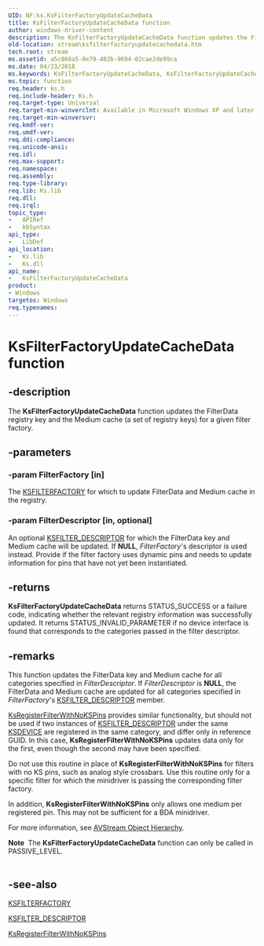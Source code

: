 ```yaml
---
UID: NF:ks.KsFilterFactoryUpdateCacheData
title: KsFilterFactoryUpdateCacheData function
author: windows-driver-content
description: The KsFilterFactoryUpdateCacheData function updates the FilterData registry key and the Medium cache (a set of registry keys) for a given filter factory.
old-location: stream\ksfilterfactoryupdatecachedata.htm
tech.root: stream
ms.assetid: a5c868a5-0e79-482b-9694-02cae2de99ca
ms.date: 04/23/2018
ms.keywords: KsFilterFactoryUpdateCacheData, KsFilterFactoryUpdateCacheData function [Streaming Media Devices], avfunc_2fdbd12c-b074-415e-8de3-bfbe61ef198a.xml, ks/KsFilterFactoryUpdateCacheData, stream.ksfilterfactoryupdatecachedata
ms.topic: function
req.header: ks.h
req.include-header: Ks.h
req.target-type: Universal
req.target-min-winverclnt: Available in Microsoft Windows XP and later operating systems and DirectX 9.0 and later DirectX versions.
req.target-min-winversvr: 
req.kmdf-ver: 
req.umdf-ver: 
req.ddi-compliance: 
req.unicode-ansi: 
req.idl: 
req.max-support: 
req.namespace: 
req.assembly: 
req.type-library: 
req.lib: Ks.lib
req.dll: 
req.irql: 
topic_type:
-	APIRef
-	kbSyntax
api_type:
-	LibDef
api_location:
-	Ks.lib
-	Ks.dll
api_name:
-	KsFilterFactoryUpdateCacheData
product:
- Windows
targetos: Windows
req.typenames: 
---
```


# KsFilterFactoryUpdateCacheData function


## -description


The <b>KsFilterFactoryUpdateCacheData</b> function updates the FilterData registry key and the Medium cache (a set of registry keys) for a given filter factory.


## -parameters




### -param FilterFactory [in]

The <a href="https://msdn.microsoft.com/library/windows/hardware/ff562530">KSFILTERFACTORY</a> for which to update FilterData and Medium cache in the registry.


### -param FilterDescriptor [in, optional]

An optional <a href="https://msdn.microsoft.com/library/windows/hardware/ff562553">KSFILTER_DESCRIPTOR</a> for which the FilterData key and Medium cache will be updated. If <b>NULL</b>, <i>FilterFactory</i>'s descriptor is used instead. Provide if the filter factory uses dynamic pins and needs to update information for pins that have not yet been instantiated.


## -returns



<b>
             KsFilterFactoryUpdateCacheData</b> returns STATUS_SUCCESS or a failure code, indicating whether the relevant registry information was successfully updated. It returns STATUS_INVALID_PARAMETER if no device interface is found that corresponds to the categories passed in the filter descriptor.




## -remarks



This function updates the FilterData key and Medium cache for all categories specified in <i>FilterDescriptor</i>. If <i>FilterDescriptor</i> is <b>NULL</b>, the FilterData and Medium cache are updated for all categories specified in <i>FilterFactory</i>'s <a href="https://msdn.microsoft.com/library/windows/hardware/ff562553">KSFILTER_DESCRIPTOR</a> member.


<a href="https://msdn.microsoft.com/library/windows/hardware/ff566773">KsRegisterFilterWithNoKSPins</a> provides similar functionality, but should not be used if two instances of <a href="https://msdn.microsoft.com/library/windows/hardware/ff562553">KSFILTER_DESCRIPTOR</a> under the same <a href="https://msdn.microsoft.com/library/windows/hardware/ff561681">KSDEVICE</a> are registered in the same category, and differ only in reference GUID. In this case, <b>KsRegisterFilterWithNoKSPins</b> updates data only for the first, even though the second may have been specified.

Do not use this routine in place of <b>KsRegisterFilterWithNoKSPins</b> for filters with no KS pins, such as analog style crossbars. Use this routine only for a specific filter for which the minidriver is passing the corresponding filter factory.

In addition, <b>KsRegisterFilterWithNoKSPins</b> only allows one medium per registered pin. This may not be sufficient for a BDA minidriver.

For more information, see <a href="https://msdn.microsoft.com/b7d6f06d-6c97-414e-a453-d375e2d7ccf5">AVStream Object Hierarchy</a>.

<div class="alert"><b>Note</b>  The <b>KsFilterFactoryUpdateCacheData</b> function can only be called in PASSIVE_LEVEL.</div>
<div> </div>



## -see-also




<a href="https://msdn.microsoft.com/library/windows/hardware/ff562530">KSFILTERFACTORY</a>



<a href="https://msdn.microsoft.com/library/windows/hardware/ff562553">KSFILTER_DESCRIPTOR</a>



<a href="https://msdn.microsoft.com/library/windows/hardware/ff566773">KsRegisterFilterWithNoKSPins</a>
 

 

